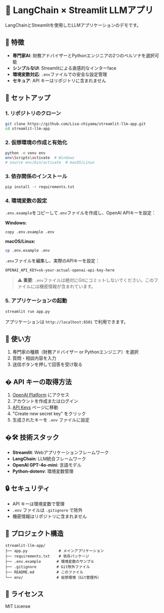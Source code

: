 # 🤖 LangChain × Streamlit LLMアプリ

LangChainとStreamlitを使用したLLMアプリケーションのデモです。

## 🌟 特徴

- **専門家AI**: 財務アドバイザーとPythonエンジニアの2つのペルソナを選択可能
- **シンプルなUI**: Streamlitによる直感的なインターface
- **環境変数対応**: `.env`ファイルでの安全な設定管理
- **セキュア**: API キーはリポジトリに含まれません

## 🚀 セットアップ

### 1. リポジトリのクローン
```bash
git clone https://github.com/Lisa-chiyama/streamlit-llm-app.git
cd streamlit-llm-app
```

### 2. 仮想環境の作成と有効化
```bash
python -m venv env
env\Scripts\activate  # Windows
# source env/bin/activate  # macOS/Linux
```

### 3. 依存関係のインストール
```bash
pip install -r requirements.txt
```

### 4. 環境変数の設定
`.env.example`をコピーして`.env`ファイルを作成し、OpenAI APIキーを設定：

**Windows:**
```bash
copy .env.example .env
```

**macOS/Linux:**
```bash
cp .env.example .env
```

`.env`ファイルを編集し、実際のAPIキーを設定：
```
OPENAI_API_KEY=sk-your-actual-openai-api-key-here
```

> ⚠️ **重要**: `.env`ファイルは絶対にGitにコミットしないでください。このファイルには機密情報が含まれています。

### 5. アプリケーションの起動
```bash
streamlit run app.py
```

アプリケーションは `http://localhost:8501` で利用できます。

## 📝 使い方

1. 専門家の種類（財務アドバイザー or Pythonエンジニア）を選択
2. 質問・相談内容を入力
3. 送信ボタンを押して回答を受け取る

## � API キーの取得方法

1. [OpenAI Platform](https://platform.openai.com/) にアクセス
2. アカウントを作成またはログイン
3. [API Keys](https://platform.openai.com/api-keys) ページに移動
4. "Create new secret key" をクリック
5. 生成されたキーを `.env` ファイルに設定

## �🛠️ 技術スタック

- **Streamlit**: Webアプリケーションフレームワーク
- **LangChain**: LLM統合フレームワーク
- **OpenAI GPT-4o-mini**: 言語モデル
- **Python-dotenv**: 環境変数管理

## 🔒 セキュリティ

- API キーは環境変数で管理
- `.env` ファイルは `.gitignore` で除外
- 機密情報はリポジトリに含まれません

## 📁 プロジェクト構造

```
streamlit-llm-app/
├── app.py              # メインアプリケーション
├── requirements.txt    # 依存パッケージ
├── .env.example       # 環境変数のサンプル
├── .gitignore         # Git除外ファイル
├── README.md          # このファイル
└── env/               # 仮想環境（Git管理外）
```

## 📄 ライセンス

MIT License